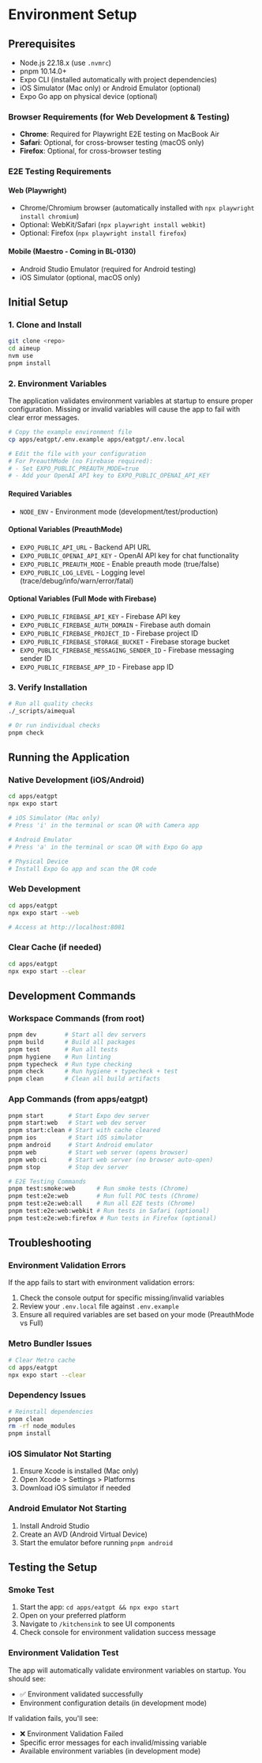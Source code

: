 # Environment Setup

## Prerequisites

- Node.js 22.18.x (use `.nvmrc`)
- pnpm 10.14.0+
- Expo CLI (installed automatically with project dependencies)
- iOS Simulator (Mac only) or Android Emulator (optional)
- Expo Go app on physical device (optional)

### Browser Requirements (for Web Development & Testing)

- **Chrome**: Required for Playwright E2E testing on MacBook Air
- **Safari**: Optional, for cross-browser testing (macOS only)
- **Firefox**: Optional, for cross-browser testing

### E2E Testing Requirements

#### Web (Playwright)

- Chrome/Chromium browser (automatically installed with `npx playwright install chromium`)
- Optional: WebKit/Safari (`npx playwright install webkit`)
- Optional: Firefox (`npx playwright install firefox`)

#### Mobile (Maestro - Coming in BL-0130)

- Android Studio Emulator (required for Android testing)
- iOS Simulator (optional, macOS only)

## Initial Setup

### 1. Clone and Install

```bash
git clone <repo>
cd aimeup
nvm use
pnpm install
```

### 2. Environment Variables

The application validates environment variables at startup to ensure proper configuration. Missing or invalid variables will cause the app to fail with clear error messages.

```bash
# Copy the example environment file
cp apps/eatgpt/.env.example apps/eatgpt/.env.local

# Edit the file with your configuration
# For PreauthMode (no Firebase required):
# - Set EXPO_PUBLIC_PREAUTH_MODE=true
# - Add your OpenAI API key to EXPO_PUBLIC_OPENAI_API_KEY
```

#### Required Variables

- `NODE_ENV` - Environment mode (development/test/production)

#### Optional Variables (PreauthMode)

- `EXPO_PUBLIC_API_URL` - Backend API URL
- `EXPO_PUBLIC_OPENAI_API_KEY` - OpenAI API key for chat functionality
- `EXPO_PUBLIC_PREAUTH_MODE` - Enable preauth mode (true/false)
- `EXPO_PUBLIC_LOG_LEVEL` - Logging level (trace/debug/info/warn/error/fatal)

#### Optional Variables (Full Mode with Firebase)

- `EXPO_PUBLIC_FIREBASE_API_KEY` - Firebase API key
- `EXPO_PUBLIC_FIREBASE_AUTH_DOMAIN` - Firebase auth domain
- `EXPO_PUBLIC_FIREBASE_PROJECT_ID` - Firebase project ID
- `EXPO_PUBLIC_FIREBASE_STORAGE_BUCKET` - Firebase storage bucket
- `EXPO_PUBLIC_FIREBASE_MESSAGING_SENDER_ID` - Firebase messaging sender ID
- `EXPO_PUBLIC_FIREBASE_APP_ID` - Firebase app ID

### 3. Verify Installation

```bash
# Run all quality checks
./_scripts/aimequal

# Or run individual checks
pnpm check
```

## Running the Application

### Native Development (iOS/Android)

```bash
cd apps/eatgpt
npx expo start

# iOS Simulator (Mac only)
# Press 'i' in the terminal or scan QR with Camera app

# Android Emulator
# Press 'a' in the terminal or scan QR with Expo Go app

# Physical Device
# Install Expo Go app and scan the QR code
```

### Web Development

```bash
cd apps/eatgpt
npx expo start --web

# Access at http://localhost:8081
```

### Clear Cache (if needed)

```bash
cd apps/eatgpt
npx expo start --clear
```

## Development Commands

### Workspace Commands (from root)

```bash
pnpm dev        # Start all dev servers
pnpm build      # Build all packages
pnpm test       # Run all tests
pnpm hygiene    # Run linting
pnpm typecheck  # Run type checking
pnpm check      # Run hygiene + typecheck + test
pnpm clean      # Clean all build artifacts
```

### App Commands (from apps/eatgpt)

```bash
pnpm start       # Start Expo dev server
pnpm start:web   # Start web dev server
pnpm start:clean # Start with cache cleared
pnpm ios         # Start iOS simulator
pnpm android     # Start Android emulator
pnpm web         # Start web server (opens browser)
pnpm web:ci      # Start web server (no browser auto-open)
pnpm stop        # Stop dev server

# E2E Testing Commands
pnpm test:smoke:web      # Run smoke tests (Chrome)
pnpm test:e2e:web        # Run full POC tests (Chrome)
pnpm test:e2e:web:all    # Run all E2E tests (Chrome)
pnpm test:e2e:web:webkit # Run tests in Safari (optional)
pnpm test:e2e:web:firefox # Run tests in Firefox (optional)
```

## Troubleshooting

### Environment Validation Errors

If the app fails to start with environment validation errors:

1. Check the console output for specific missing/invalid variables
2. Review your `.env.local` file against `.env.example`
3. Ensure all required variables are set based on your mode (PreauthMode vs Full)

### Metro Bundler Issues

```bash
# Clear Metro cache
cd apps/eatgpt
npx expo start --clear
```

### Dependency Issues

```bash
# Reinstall dependencies
pnpm clean
rm -rf node_modules
pnpm install
```

### iOS Simulator Not Starting

1. Ensure Xcode is installed (Mac only)
2. Open Xcode > Settings > Platforms
3. Download iOS simulator if needed

### Android Emulator Not Starting

1. Install Android Studio
2. Create an AVD (Android Virtual Device)
3. Start the emulator before running `pnpm android`

## Testing the Setup

### Smoke Test

1. Start the app: `cd apps/eatgpt && npx expo start`
2. Open on your preferred platform
3. Navigate to `/kitchensink` to see UI components
4. Check console for environment validation success message

### Environment Validation Test

The app will automatically validate environment variables on startup. You should see:

- ✅ Environment validated successfully
- Environment configuration details (in development mode)

If validation fails, you'll see:

- ❌ Environment Validation Failed
- Specific error messages for each invalid/missing variable
- Available environment variables (in development mode)

